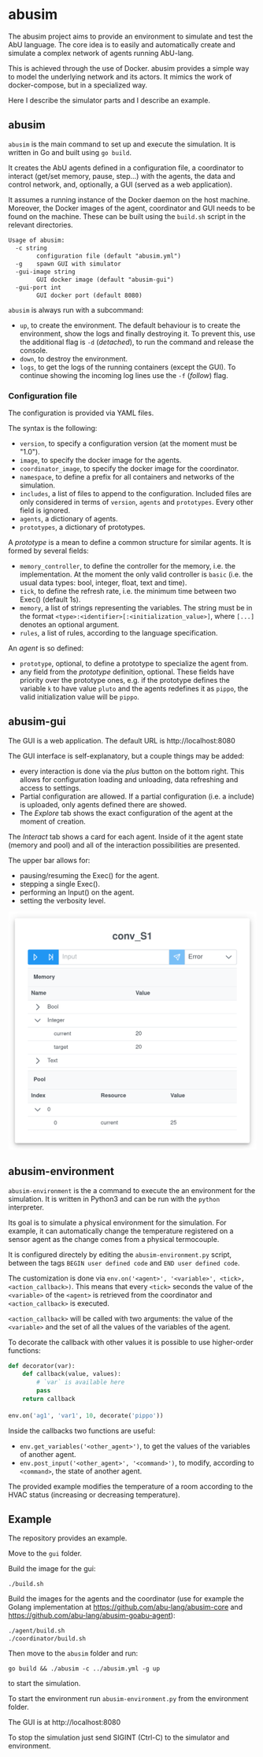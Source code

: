 # abusim
The abusim project aims to provide an environment to simulate and test the AbU language. The core idea is to easily and automatically create and simulate a complex network of agents running AbU-lang.

This is achieved through the use of Docker. abusim provides a simple way to model the underlying network and its actors. It mimics the work of docker-compose, but in a specialized way.

Here I describe the simulator parts and I describe an example.

## abusim
`abusim` is the main command to set up and execute the simulation. It is written in Go and built using `go build`.

It creates the AbU agents defined in a configuration file, a coordinator to interact (get/set memory, pause, step...) with the agents, the data and control network, and, optionally, a GUI (served as a web application).

It assumes a running instance of the Docker daemon on the host machine. Moreover, the Docker images of the agent, coordinator and GUI needs to be found on the machine. These can be built using the `build.sh` script in the relevant directories.

```
Usage of abusim:
  -c string
        configuration file (default "abusim.yml")
  -g    spawn GUI with simulator
  -gui-image string
        GUI docker image (default "abusim-gui")
  -gui-port int
        GUI docker port (default 8080)
```

`abusim` is always run with a subcommand:
- `up`, to create the environment. The default behaviour is to create the environment, show the logs and finally destroying it. To prevent this, use the additional flag is `-d` (*detached*), to run the command and release the console.
- `down`, to destroy the environment.
- `logs`, to get the logs of the running containers (except the GUI). To continue showing the incoming log lines use the `-f` (*follow*) flag.

### Configuration file
The configuration is provided via YAML files.

The syntax is the following:
- `version`, to specify a configuration version (at the moment must be "1.0").
- `image`, to specify the docker image for the agents.
- `coordinator_image`, to specify the docker image for the coordinator.
- `namespace`, to define a prefix for all containers and networks of the simulation.
- `includes`, a list of files to append to the configuration. Included files are only considered in terms of `version`, `agents` and `prototypes`. Every other field is ignored.
- `agents`, a dictionary of agents.
- `prototypes`, a dictionary of prototypes.

A *prototype* is a mean to define a common structure for similar agents. It is formed by several fields:
- `memory_controller`, to define the controller for the memory, i.e. the implementation. At the moment the only valid controller is `basic` (i.e. the usual data types: bool, integer, float, text and time).
- `tick`, to define the refresh rate, i.e. the minimum time between two Exec() (default 1s).
- `memory`, a list of strings representing the variables. The string must be in the format `<type>:<identifier>[:<initialization_value>]`, where `[...]` denotes an optional argument.
- `rules`, a list of rules, according to the language specification.

An *agent* is so defined:
- `prototype`, optional, to define a prototype to specialize the agent from.
- any field from the *prototype* definition, optional. These fields have priority over the prototype ones, e.g. if the prototype defines the variable `k` to have value `pluto` and the agents redefines it as `pippo`, the valid initialization value will be `pippo`.

## abusim-gui
The GUI is a web application. The default URL is http://localhost:8080

The GUI interface is self-explanatory, but a couple things may be added:
- every interaction is done via the *plus* button on the bottom right. This allows for configuration loading and unloading, data refreshing and access to settings.
- Partial configuration are allowed. If a partial configuration (i.e. a include) is uploaded, only agents defined there are showed.
- The *Explore* tab shows the exact configuration of the agent at the moment of creation.

The *Interact* tab shows a card for each agent. Inside of it the agent state (memory and pool) and all of the interaction possibilities are presented.

The upper bar allows for:
- pausing/resuming the Exec() for the agent.
- stepping a single Exec().
- performing an Input() on the agent.
- setting the verbosity level.

![An example interaction card](interact.png)

## abusim-environment
`abusim-environment` is the a command to execute the an environment for the simulation. It is written in Python3 and can be run with the `python` interpreter.

Its goal is to simulate a physical environment for the simulation. For example, it can automatically change the temperature registered on a sensor agent as the change comes from a physical termocouple.

It is configured directely by editing the `abusim-environment.py` script, between the tags `BEGIN user defined code` and `END user defined code`.

The customization is done via `env.on('<agent>', '<variable>', <tick>, <action_callback>)`. This means that every `<tick>` seconds the value of the `<variable>` of the `<agent>` is retrieved from the coordinator and `<action_callback>` is executed.

`<action_callback>` will be called with two arguments: the value of the `<variable>` and the set of all the values of the variables of the agent.

To decorate the callback with other values it is possible to use higher-order functions:
```python
def decorator(var):
    def callback(value, values):
        # `var` is available here
        pass
    return callback

env.on('ag1', 'var1', 10, decorate('pippo'))
```

Inside the callbacks two functions are useful:
- `env.get_variables('<other_agent>')`, to get the values of the variables of another agent.
- `env.post_input('<other_agent>', '<command>')`, to modify, according to `<command>`, the state of another agent.

The provided example modifies the temperature of a room according to the HVAC status (increasing or decreasing temperature).

## Example
The repository provides an example.

Move to the `gui` folder.

Build the image for the gui:
```shell
./build.sh
```

Build the images for the agents and the coordinator (use for example the Golang implementation at https://github.com/abu-lang/abusim-core and https://github.com/abu-lang/abusim-goabu-agent):
```shell
./agent/build.sh
./coordinator/build.sh
```

Then move to the `abusim` folder and run:
```shell
go build && ./abusim -c ../abusim.yml -g up
```
to start the simulation.

To start the environment run `abusim-environment.py` from the environment folder.

The GUI is at http://localhost:8080

To stop the simulation just send SIGINT (Ctrl-C) to the simulator and environment.
